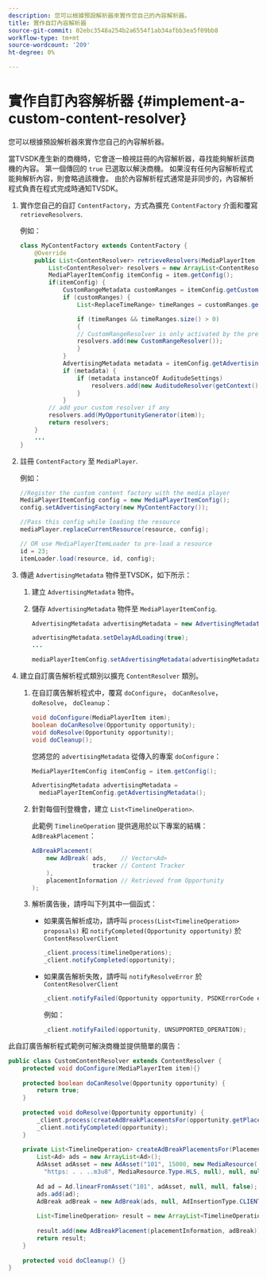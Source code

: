 ```yaml
---
description: 您可以根據預設解析器來實作您自己的內容解析器。
title: 實作自訂內容解析器
source-git-commit: 02ebc3548a254b2a6554f1ab34afbb3ea5f09bb8
workflow-type: tm+mt
source-wordcount: '209'
ht-degree: 0%

---
```


# 實作自訂內容解析器 {#implement-a-custom-content-resolver}

您可以根據預設解析器來實作您自己的內容解析器。

當TVSDK產生新的商機時，它會逐一檢視註冊的內容解析器，尋找能夠解析該商機的內容。 第一個傳回的 `true` 已選取以解決商機。 如果沒有任何內容解析程式能夠解析內容，則會略過該機會。 由於內容解析程式通常是非同步的，內容解析程式負責在程式完成時通知TVSDK。

1. 實作您自己的自訂 `ContentFactory`，方式為擴充 `ContentFactory` 介面和覆寫 `retrieveResolvers`.

   例如：

   ```java
   class MyContentFactory extends ContentFactory { 
       @Override 
       public List<ContentResolver> retrieveResolvers(MediaPlayerItem item) { 
           List<ContentResolver> resolvers = new ArrayList<ContentResolver>(); 
           MediaPlayerItemConfig itemConfig = item.getConfig(); 
           if(itemConfig) { 
               CustomRangeMetadata customRanges = itemConfig.getCustomRangeMetadata(); 
               if (customRanges) { 
                   List<ReplaceTimeRange> timeRanges = customRanges.getTimeRangeList(); 
   
                   if (timeRanges && timeRanges.size() > 0) 
                   { 
                   // CustomRangeResolver is only activated by the presence of CustomRanges in configuration 
                   resolvers.add(new CustomRangeResolver()); 
                   } 
               } 
               AdvertisingMetadata metadata = itemConfig.getAdvertisingMetadata(); 
               if (metadata) { 
                   if (metadata instanceOf AuditudeSettings)  
                       resolvers.add(new AuditudeResolver(getContext());    
                   } 
               } 
           // add your custom resolver if any 
           resolvers.add(MyOpportunityGenerator(item)); 
           return resolvers; 
       } 
       ... 
   } 
   ```

1. 註冊 `ContentFactory` 至 `MediaPlayer`.

   例如：

   ```java
   //Register the custom content factory with the media player 
   MediaPlayerItemConfig config = new MediaPlayerItemConfig(); 
   config.setAdvertisingFactory(new MyContentFactory()); 
   
   //Pass this config while loading the resource 
   mediaPlayer.replaceCurrentResource(resource, config); 
   
   // OR use MediaPlayerItemLoader to pre-load a resource 
   id = 23; 
   itemLoader.load(resource, id, config);
   ```

1. 傳遞 `AdvertisingMetadata` 物件至TVSDK，如下所示：
   1. 建立 `AdvertisingMetadata` 物件。
   1. 儲存 `AdvertisingMetadata` 物件至 `MediaPlayerItemConfig`.

      ```java
      AdvertisingMetadata advertisingMetadata = new AdvertisingMetadata(); 
      
      advertisingMetadata.setDelayAdLoading(true); 
      ... 
      
      mediaPlayerItemConfig.setAdvertisingMetadata(advertisingMetadata); 
      ```

1. 建立自訂廣告解析程式類別以擴充 `ContentResolver` 類別。
   1. 在自訂廣告解析程式中，覆寫 `doConfigure`， `doCanResolve`， `doResolve`， `doCleanup`：

      ```java
      void doConfigure(MediaPlayerItem item); 
      boolean doCanResolve(Opportunity opportunity); 
      void doResolve(Opportunity opportunity); 
      void doCleanup();
      ```

      您將您的 `advertisingMetadata` 從傳入的專案 `doConfigure`：

      ```java
      MediaPlayerItemConfig itemConfig = item.getConfig(); 
      
      AdvertisingMetadata advertisingMetadata =  
        mediaPlayerItemConfig.getAdvertisingMetadata(); 
      ```

   1. 針對每個刊登機會，建立 `List<TimelineOperation>`.

      此範例 `TimelineOperation` 提供適用於以下專案的結構： `AdBreakPlacement`：

      ```java
      AdBreakPlacement( 
          new AdBreak( ads,    // Vector<Ad> 
                       tracker // Content Tracker 
          ), 
          placementInformation // Retrieved from Opportunity 
      ); 
      ```

   1. 解析廣告後，請呼叫下列其中一個函式：

      * 如果廣告解析成功，請呼叫 `process(List<TimelineOperation> proposals)` 和 `notifyCompleted(Opportunity opportunity)` 於 `ContentResolverClient`

        ```java
        _client.process(timelineOperations); 
        _client.notifyCompleted(opportunity); 
        ```

      * 如果廣告解析失敗，請呼叫 `notifyResolveError` 於 `ContentResolverClient`

        ```java
        _client.notifyFailed(Opportunity opportunity, PSDKErrorCode error);
        ```

        例如：

        ```java
        _client.notifyFailed(opportunity, UNSUPPORTED_OPERATION);
        ```

<!--<a id="example_463B718749504A978F0B887786844C39"></a>-->

此自訂廣告解析程式範例可解決商機並提供簡單的廣告：

```java
public class CustomContentResolver extends ContentResolver { 
    protected void doConfigure(MediaPlayerItem item){} 
 
    protected boolean doCanResolve(Opportunity opportunity) {  
        return true;  
    } 
 
    protected void doResolve(Opportunity opportunity) { 
        _client.process(createAdBreakPlacementsFor(opportunity.getPlacement())); 
        _client.notifyCompleted(opportunity); 
    } 
 
    private List<TimelineOperation> createAdBreakPlacementsFor(Placement placementInformation) { 
        List<Ad> ads = new ArrayList<Ad>(); 
        AdAsset adAsset = new AdAsset("101", 15000, new MediaResource( 
          "https: . . ..m3u8", MediaResource.Type.HLS, null), null, null); 
 
        Ad ad = Ad.linearFromAsset("101", adAsset, null, null, false); 
        ads.add(ad); 
        AdBreak adBreak = new AdBreak(ads, null, AdInsertionType.CLIENT_INSERTED); 
 
        List<TimelineOperation> result = new ArrayList<TimelineOperation>(); 
 
        result.add(new AdBreakPlacement(placementInformation, adBreak)); 
        return result; 
    } 
 
    protected void doCleanup() {} 
} 
```
